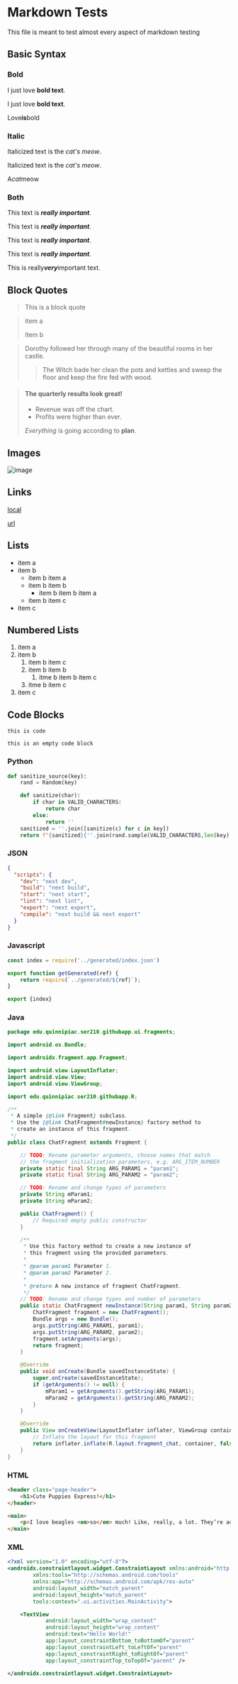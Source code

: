 # Markdown Tests

This file is meant to test almost every aspect of markdown testing

## Basic Syntax

### Bold

I just love **bold text**.

I just love __bold text__.

Love**is**bold

### Italic

Italicized text is the *cat's meow*.

Italicized text is the _cat's meow_.

A*cat*meow

### Both

This text is ***really important***.

This text is ___really important___.

This text is __*really important*__.

This text is **_really important_**.

This is really***very***important text.

## Block Quotes

> This is a block quote

> item a
>
> Item b

> Dorothy followed her through many of the beautiful rooms in her castle.
>
>> The Witch bade her clean the pots and kettles and sweep the floor and keep the fire fed with wood.

> #### The quarterly results look great!
>
> - Revenue was off the chart.
> - Profits were higher than ever.
>
>  *Everything* is going according to **plan**.

## Images

![image](../../assets/images/header.jpg)

## Links

[local](../../README.md)

[url](https://www.google.com)

## Lists

- item a
- item b
  - item b item a
  - item b item b
    - item b item b item a
  - item b item c
- item c

## Numbered Lists

1. item a
2. item b
   1. item b item c
   2. item b item b
      1. itme b item b item c
   3. itme b item c
3. item c

## Code Blocks

`this is code`

```
this is an empty code block
```

### Python

```python
def sanitize_source(key):
    rand = Random(key)

    def sanitize(char):
        if char in VALID_CHARACTERS:
            return char
        else:
            return ''
    sanitized = ''.join([sanitize(c) for c in key])
    return f"{sanitized}{''.join(rand.sample(VALID_CHARACTERS,len(key) - len(sanitized)))}"
```

### JSON

```json
{
  "scripts": {
    "dev": "next dev",
    "build": "next build",
    "start": "next start",
    "lint": "next lint",
    "export": "next export",
    "compile": "next build && next export"
  }
}
```

### Javascript

```javascript
const index = require('../generated/index.json')

export function getGenerated(ref) {
    return require(`../generated/${ref}`);
}

export {index}
```

### Java

```java
package edu.quinnipiac.ser210.githubapp.ui.fragments;

import android.os.Bundle;

import androidx.fragment.app.Fragment;

import android.view.LayoutInflater;
import android.view.View;
import android.view.ViewGroup;

import edu.quinnipiac.ser210.githubapp.R;

/**
 * A simple {@link Fragment} subclass.
 * Use the {@link ChatFragment#newInstance} factory method to
 * create an instance of this fragment.
 */
public class ChatFragment extends Fragment {

    // TODO: Rename parameter arguments, choose names that match
    // the fragment initialization parameters, e.g. ARG_ITEM_NUMBER
    private static final String ARG_PARAM1 = "param1";
    private static final String ARG_PARAM2 = "param2";

    // TODO: Rename and change types of parameters
    private String mParam1;
    private String mParam2;

    public ChatFragment() {
        // Required empty public constructor
    }

    /**
     * Use this factory method to create a new instance of
     * this fragment using the provided parameters.
     *
     * @param param1 Parameter 1.
     * @param param2 Parameter 2.
     *
     * @return A new instance of fragment ChatFragment.
     */
    // TODO: Rename and change types and number of parameters
    public static ChatFragment newInstance(String param1, String param2) {
        ChatFragment fragment = new ChatFragment();
        Bundle args = new Bundle();
        args.putString(ARG_PARAM1, param1);
        args.putString(ARG_PARAM2, param2);
        fragment.setArguments(args);
        return fragment;
    }

    @Override
    public void onCreate(Bundle savedInstanceState) {
        super.onCreate(savedInstanceState);
        if (getArguments() != null) {
            mParam1 = getArguments().getString(ARG_PARAM1);
            mParam2 = getArguments().getString(ARG_PARAM2);
        }
    }

    @Override
    public View onCreateView(LayoutInflater inflater, ViewGroup container, Bundle savedInstanceState) {
        // Inflate the layout for this fragment
        return inflater.inflate(R.layout.fragment_chat, container, false);
    }
}
```

### HTML

```html
<header class="page-header">
    <h1>Cute Puppies Express!</h1>
</header>

<main>
    <p>I love beagles <em>so</em> much! Like, really, a lot. They’re adorable and their ears are so, so snuggly soft!</p>
</main>
```

### XML

```xml
<?xml version="1.0" encoding="utf-8"?>
<androidx.constraintlayout.widget.ConstraintLayout xmlns:android="http://schemas.android.com/apk/res/android"
        xmlns:tools="http://schemas.android.com/tools"
        xmlns:app="http://schemas.android.com/apk/res-auto"
        android:layout_width="match_parent"
        android:layout_height="match_parent"
        tools:context=".ui.activities.MainActivity">

    <TextView
            android:layout_width="wrap_content"
            android:layout_height="wrap_content"
            android:text="Hello World!"
            app:layout_constraintBottom_toBottomOf="parent"
            app:layout_constraintLeft_toLeftOf="parent"
            app:layout_constraintRight_toRightOf="parent"
            app:layout_constraintTop_toTopOf="parent" />

</androidx.constraintlayout.widget.ConstraintLayout>
```
